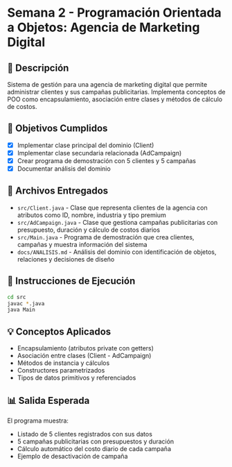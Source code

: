 # Semana 2 - Programación Orientada a Objetos: Agencia de Marketing Digital

## 📝 Descripción

Sistema de gestión para una agencia de marketing digital que permite administrar clientes y sus campañas publicitarias. Implementa conceptos de POO como encapsulamiento, asociación entre clases y métodos de cálculo de costos.

## 🎯 Objetivos Cumplidos

- [x] Implementar clase principal del dominio (Client)
- [x] Implementar clase secundaria relacionada (AdCampaign)
- [x] Crear programa de demostración con 5 clientes y 5 campañas
- [x] Documentar análisis del dominio

## 📂 Archivos Entregados

- `src/Client.java` - Clase que representa clientes de la agencia con atributos como ID, nombre, industria y tipo premium
- `src/AdCampaign.java` - Clase que gestiona campañas publicitarias con presupuesto, duración y cálculo de costos diarios
- `src/Main.java` - Programa de demostración que crea clientes, campañas y muestra información del sistema
- `docs/ANALISIS.md` - Análisis del dominio con identificación de objetos, relaciones y decisiones de diseño

## 🚀 Instrucciones de Ejecución
```bash
cd src
javac *.java
java Main
```

## 💡 Conceptos Aplicados

- Encapsulamiento (atributos private con getters)
- Asociación entre clases (Client - AdCampaign)
- Métodos de instancia y cálculos
- Constructores parametrizados
- Tipos de datos primitivos y referenciados

## 📊 Salida Esperada

El programa muestra:
- Listado de 5 clientes registrados con sus datos
- 5 campañas publicitarias con presupuestos y duración
- Cálculo automático del costo diario de cada campaña
- Ejemplo de desactivación de campaña